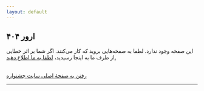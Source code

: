 ```yaml
---
layout: default
---
```

<section class="content">
    <div class="container">
        <h1 class="gradient-subtext">ارور ۴۰۴</h1>
        <p>
             این صفحه وجود ندارد. لطفا به صفحه‌هایی بروید که کار می‌کنند. اگر شما بر اثر خطایی از طرف ما به اینجا رسیدید،
            <a class="underline" href="">لطفا به ما اطلاع دهید.</a>
        </p>
        <br>
        <a class="button" href="/">
            رفتن به صفحهٔ اصلی سایت جشنواره
        </a>
    </div>
</section>
<hr class="gradient">
